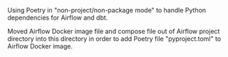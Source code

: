 Using Poetry in "non-project/non-package mode" to handle Python dependencies for Airflow and dbt. 

Moved Airflow Docker image file and compose file out of Airflow project directory into this directory in order to add Poetry file "pyproject.toml" to Airflow Docker image.
